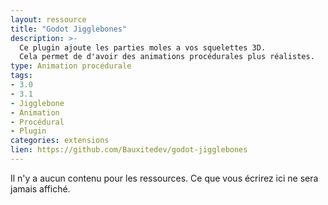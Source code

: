 ```yaml
---
layout: ressource
title: "Godot Jigglebones"
description: >-
  Ce plugin ajoute les parties moles a vos squelettes 3D.
  Cela permet de d'avoir des animations procédurales plus réalistes.
type: Animation procédurale
tags:
- 3.0
- 3.1
- Jigglebone
- Animation
- Procédural
- Plugin
categories: extensions
lien: https://github.com/Bauxitedev/godot-jigglebones
---
```


Il n'y a aucun contenu pour les ressources.
Ce que vous écrirez ici ne sera jamais affiché.
